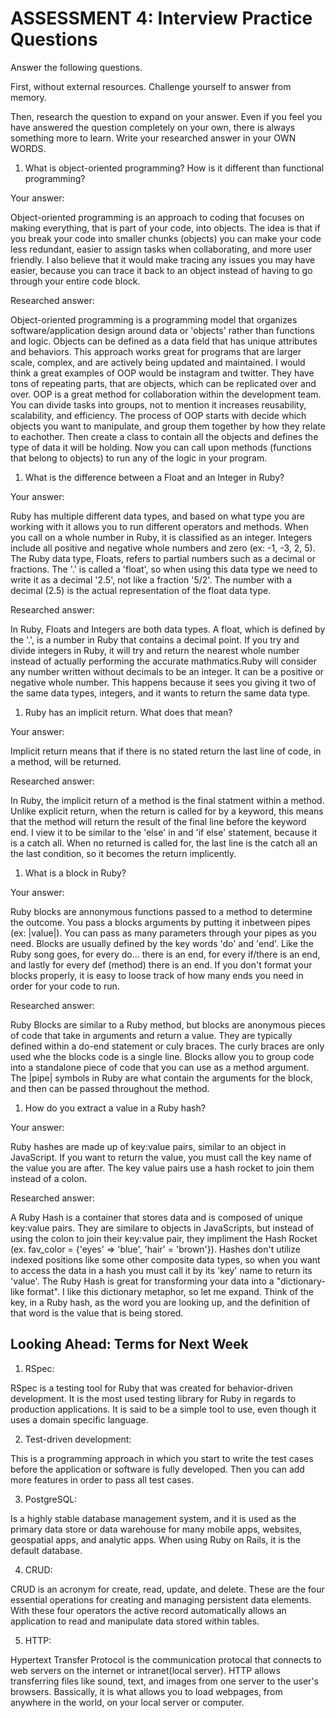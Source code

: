 # ASSESSMENT 4: Interview Practice Questions

Answer the following questions.

First, without external resources. Challenge yourself to answer from memory.

Then, research the question to expand on your answer. Even if you feel you have answered the question completely on your own, there is always something more to learn. Write your researched answer in your OWN WORDS.

1. What is object-oriented programming? How is it different than functional programming?

Your answer:

Object-oriented programming is an approach to coding that focuses on making everything, that is part of your code, into objects. The idea is that if you break your code into smaller chunks (objects) you can make your code less redundant, easier to assign tasks when collaborating, and more user friendly. I also believe that it would make tracing any issues you may have easier, because you can trace it back to an object instead of having to go through your entire code block.  


Researched answer:

Object-oriented programming is a programming model that organizes software/application design around data or 'objects' rather than functions and logic. Objects can be defined as a data field that has unique attributes and behaviors. This approach works great for programs that are larger scale, complex, and are actively being updated and maintained. I would think a great examples of OOP would be instagram and twitter. They have tons of repeating parts, that are objects, which can be replicated over and over. OOP is a great method for collaboration within the development team. You can divide tasks into groups, not to mention it increases reusability, scalability, and efficiency. The process of OOP starts with decide which objects you want to manipulate, and group them together by how they relate to eachother. Then create a class to contain all the objects and defines the type of data it will be holding. Now you can call upon methods (functions that belong to objects) to run any of the logic in your program.

1. What is the difference between a Float and an Integer in Ruby?

Your answer:

Ruby has multiple different data types, and based on what type you are working with it allows you to run different operators and methods. When you call on a whole number in Ruby, it is classified as an integer. Integers include all positive and negative whole numbers and zero (ex: -1, -3, 2, 5). The Ruby data type, Floats, refers to partial numbers such as a decimal or fractions. The '.' is called a 'float', so when using this data type we need to write it as a decimal '2.5', not like a fraction '5/2'. The number with a decimal (2.5) is the actual representation of the float data type.

Researched answer:

In Ruby, Floats and Integers are both data types. A float, which is defined by the '.', is a number in Ruby that contains a decimal point. If you try and divide integers in Ruby, it will try and return the nearest whole number instead of actually performing the accurate mathmatics.Ruby will consider any number written without decimals to be an integer. It can be a positive or negative whole number. This happens because it sees you giving it two of the same data types, integers, and it wants to return the same data type. 


1. Ruby has an implicit return. What does that mean?

Your answer:

Implicit return means that if there is no stated return the last line of code, in a method, will be returned.



Researched answer:

In Ruby, the implicit return of a method is the final statment within a method. Unlike explicit return, when the return is called for by a keyword, this means that the method will return the result of the final line before the keyword end. I view it to be similar to the 'else' in and 'if else' statement, because it is a catch all. When no returned is called for, the last line is the catch all an the last condition, so it becomes the return implicently. 

1. What is a block in Ruby?

Your answer:

Ruby blocks are annonymous functions passed to a method to determine the outcome. You pass a blocks arguments by putting it inbetween pipes (ex: |value|). You can pass as many parameters through your pipes as you need. Blocks are usually defined by the key words 'do' and 'end'. Like the Ruby song goes, for every do... there is an end, for every if/there is an end, and lastly for every def (method) there is an end. If you don't format your blocks properly, it is easy to loose track of how many ends you need in order for your code to run. 


Researched answer:

Ruby Blocks are similar to a Ruby method, but blocks are anonymous pieces of code that take in arguments and return a value. They are typically defined within a do-end statement or culy braces. The curly braces are only used whe the blocks code is a single line. Blocks allow you to group code into a standalone piece of code that you can use as a method argument. The |pipe| symbols in Ruby are what contain the arguments for the block, and then can be passed throughout the method. 



1. How do you extract a value in a Ruby hash?

Your answer:

Ruby hashes are made up of key:value pairs, similar to an object in JavaScript. If you want to return the value, you must call the key name of the value you are after. The key value pairs use a hash rocket to join them instead of a colon. 


Researched answer:

A Ruby Hash is a container that stores data and is composed of unique key:value pairs. They are similare to objects in JavaScripts, but instead of using the colon to join their key:value pair, they impliment the Hash Rocket (ex. fav_color = {'eyes' => 'blue', 'hair' = 'brown'}). Hashes don't utilize indexed positions like some other composite data types, so when you want to access the data in a hash you must call it by its 'key' name to return its 'value'.  The Ruby Hash is great for transforming your data into a "dictionary-like format". I like this dictionary metaphor, so let me expand. Think of the key, in a Ruby hash, as the word you are looking up, and the definition of that word is the value that is being stored. 

## Looking Ahead: Terms for Next Week

1. RSpec:

RSpec is a testing tool for Ruby that was created for behavior-driven development. It is the most used testing library for Ruby in regards to production applications. It is said to be a simple tool to use, even though it uses a domain specific language.


2. Test-driven development:

This is a programming approach in which you start to write the test cases before the application or software is fully developed. Then you can add more features in order to pass all test cases.


3. PostgreSQL:

Is a highly stable database management system, and it is used as the primary data store or data warehouse for many mobile apps, websites, geospatial apps, and analytic apps. When using Ruby on Rails, it is the default database. 


4. CRUD:

CRUD is an acronym for create, read, update, and delete. These are the four essential operations for creating and managing persistent data elements. With these four operators the active record automatically allows an application to read and manipulate data stored within tables.



5. HTTP:

Hypertext Transfer Protocol is the communication protocal that connects to web servers on the internet or intranet(local server). HTTP allows transferring files like sound, text, and images from one server to the user's browsers. Bassically, it is what allows you to load webpages, from anywhere in the world, on your local server or computer.
